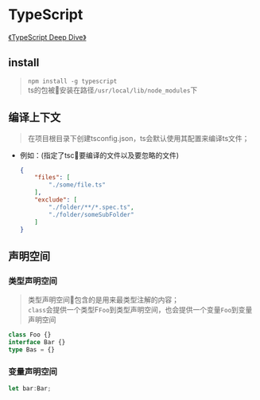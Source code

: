 # TypeScript
<!-- [link](https://www.tslang.cn/docs/home.html)
## 纯粹的webpack下使用ts
- `npm install typescript ts-loader`
-  在webpack.conf.js中配置loader -->
[《TypeScript Deep Dive》](https://github.com/basarat/typescript-book/)
## install
> `npm install -g typescript`   
ts的包被安装在路径`/usr/local/lib/node_modules`下

## 编译上下文
> 在项目根目录下创建tsconfig.json，ts会默认使用其配置来编译ts文件；     

- 例如：(指定了tsc要编译的文件以及要忽略的文件)
    ```json
    {
        "files": [
            "./some/file.ts"
        ],
        "exclude": [
            "./folder/**/*.spec.ts",
            "./folder/someSubFolder"
        ]
    }
    ```

## 声明空间
### 类型声明空间
> 类型声明空间包含的是用来最类型注解的内容；    
> `class`会提供一个类型F`Foo`到类型声明空间，也会提供一个变量`Foo`到变量声明空间
```ts
class Foo {}
interface Bar {}
type Bas = {}
```
### 变量声明空间
```ts
let bar:Bar;
```
